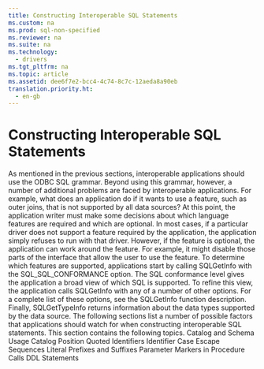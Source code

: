 ```yaml
---
title: Constructing Interoperable SQL Statements
ms.custom: na
ms.prod: sql-non-specified
ms.reviewer: na
ms.suite: na
ms.technology: 
  - drivers
ms.tgt_pltfrm: na
ms.topic: article
ms.assetid: dee6f7e2-bcc4-4c74-8c7c-12aeda8a90eb
translation.priority.ht: 
  - en-gb
---
```

# Constructing Interoperable SQL Statements
<?xml version="1.0" encoding="utf-8"?>
<developerReferenceWithoutSyntaxDocument xmlns="http://ddue.schemas.microsoft.com/authoring/2003/5" xmlns:xlink="http://www.w3.org/1999/xlink" xmlns:xsi="http://www.w3.org/2001/XMLSchema-instance" xsi:schemaLocation="http://ddue.schemas.microsoft.com/authoring/2003/5 http://dduestorage.blob.core.windows.net/ddueschema/developer.xsd">
  <introduction>
    <para>As mentioned in the previous sections, interoperable applications should use the ODBC SQL grammar. Beyond using this grammar, however, a number of additional problems are faced by interoperable applications. For example, what does an application do if it wants to use a feature, such as outer joins, that is not supported by all data sources?</para>
    <para>At this point, the application writer must make some decisions about which language features are required and which are optional. In most cases, if a particular driver does not support a feature required by the application, the application simply refuses to run with that driver. However, if the feature is optional, the application can work around the feature. For example, it might disable those parts of the interface that allow the user to use the feature.</para>
    <para>To determine which features are supported, applications start by calling <legacyBold>SQLGetInfo</legacyBold> with the SQL_SQL_CONFORMANCE option. The SQL conformance level gives the application a broad view of which SQL is supported. To refine this view, the application calls <legacyBold>SQLGetInfo</legacyBold> with any of a number of other options. For a complete list of these options, see the <legacyLink xlink:href="49dceccc-d816-4ada-808c-4c6138dccb64">SQLGetInfo</legacyLink> function description. Finally, <legacyBold>SQLGetTypeInfo</legacyBold> returns information about the data types supported by the data source. The following sections list a number of possible factors that applications should watch for when constructing interoperable SQL statements.</para>
    <para>This section contains the following topics.  </para>
    <list class="bullet">
      <listItem>
        <para>             <legacyLink xlink:href="84f7ef61-1ef1-46f3-9678-b087aa8e8e34">Catalog and Schema Usage</legacyLink>           </para>
      </listItem>
      <listItem>
        <para>             <legacyLink xlink:href="5bc5f64b-c75a-43d2-8745-102ec7a49000">Catalog Position</legacyLink>           </para>
      </listItem>
      <listItem>
        <para>             <legacyLink xlink:href="729ba55f-743b-4a04-8c39-ac0a9914211d">Quoted Identifiers</legacyLink>           </para>
      </listItem>
      <listItem>
        <para>             <legacyLink xlink:href="ee8a31aa-389d-4dd1-bfa9-547f6b50bc70">Identifier Case</legacyLink>           </para>
      </listItem>
      <listItem>
        <para>             <legacyLink xlink:href="5913abfa-d280-43e4-a2f1-05a924388bf9">Escape Sequences</legacyLink>           </para>
      </listItem>
      <listItem>
        <para>             <legacyLink xlink:href="29f468f2-f557-4a92-b31d-569c63cc6272">Literal Prefixes and Suffixes</legacyLink>           </para>
      </listItem>
      <listItem>
        <para>             <legacyLink xlink:href="cda56f2b-6eec-4cbc-8dbb-36d8fa9f9216">Parameter Markers in Procedure Calls</legacyLink>           </para>
      </listItem>
      <listItem>
        <para>             <legacyLink xlink:href="96ac9859-5976-4b06-ae1f-2fec3231e266">DDL Statements</legacyLink>           </para>
      </listItem>
    </list>
  </introduction>
  <relatedTopics />
</developerReferenceWithoutSyntaxDocument>